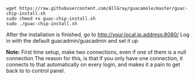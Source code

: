     wget https://raw.githubusercontent.com/AllGray/guacamole/master/guac-chip-install.sh
    sudo chmod +x guac-chip-install.sh  
    sudo ./guac-chip-install.sh

After the installation is finished, go to http://your.local.ip.address:8080/
Log in with the default guacadmin/guacadmin and set it up

**Note:** First time setup, make two connections, even if one of them is a null connection
The reason for this, is that if you only have one connection, it connects to that 
automatically on every login, and makes it a pain to get back to to control panel.

